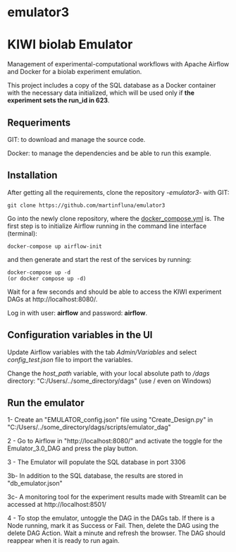 # emulator3
# KIWI biolab Emulator

Management of experimental-computational workflows with Apache Airflow and Docker for a biolab experiment emulation.

This project includes a copy of the SQL database as a Docker container with the necessary data initialized, which will be used only if **the experiment sets the run_id in 623**.

## Requeriments
GIT: to download and manage the source code.

Docker: to manage the dependencies and be able to run this example.

## Installation
After getting all the requirements, clone the repository -*emulator3*- with GIT:

    git clone https://github.com/martinfluna/emulator3

Go into the newly clone repository, where the [docker_compose.yml](/docker-compose.yml) is. The first step is to initialize Airflow running in the command line interface (terminal):

    docker-compose up airflow-init

and then generate and start the rest of the services by running:

    docker-compose up -d
    (or docker compose up -d)

Wait for a few seconds and should be able to access the KIWI experiment DAGs at http://localhost:8080/.

Log in with user: **airflow** and password: **airflow**.

## Configuration variables in the UI

Update Airflow variables with the tab *Admin/Variables* and select *config_test.json* file to import the variables. 

Change the *host_path* variable, with your local absolute path to */dags* directory: "C:/Users/../some_directory/dags"
(use / even on Windows)

## Run the emulator
1- Create an "EMULATOR_config.json" file using "Create_Design.py" in "C:/Users/../some_directory/dags/scripts/emulator_dag"

2 - Go to Airflow in "http://localhost:8080/" and activate the toggle for the Emulator_3.0_DAG and press the play button.

3 - The Emulator will populate the SQL database in port 3306

3b- In addition to the SQL database, the results are stored in "db_emulator.json"

3c- A monitoring tool for the experiment results made with Streamlit can be accessed at http://localhost:8501/

4 - To stop the emulator, untoggle the DAG in the DAGs tab. If there is a Node running, mark it as Success or Fail. Then, delete the DAG using the delete DAG Action. Wait a minute and refresh the browser. The DAG should reappear when it is ready to run again.
